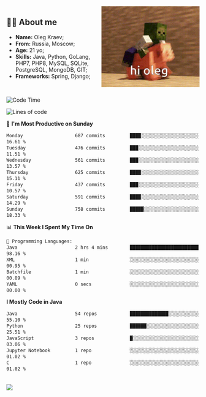 <img align="right" height="211" width="256" src="res/hi-oleg.gif">
<div>
	<h2>👨‍💻 About me</h2>
	<ul align="left">
	    <li><strong>Name:</strong> Oleg Kraev;</li>
	    <li><strong>From:</strong> Russia, Moscow;</li>
	    <li><strong>Age:</strong> 21 yo;</li>
	    <li><strong>Skills:</strong> Java, Python, GoLang, PHP7, PHP8, MySQL, SQLite, PostgreSQL, MongoDB, GIT;</li>
	    <li><strong>Frameworks:</strong> Spring, Django;</li>
	</ul>
</div>
<br>

<!--START_SECTION:waka-->
![Code Time](http://img.shields.io/badge/Code%20Time-1%2C151%20hrs%2059%20mins-blue)

![Lines of code](https://img.shields.io/badge/From%20Hello%20World%20I%27ve%20Written-1.7%20million%20lines%20of%20code-blue)

📅 **I'm Most Productive on Sunday** 

```text
Monday                   687 commits         ████░░░░░░░░░░░░░░░░░░░░░   16.61 % 
Tuesday                  476 commits         ███░░░░░░░░░░░░░░░░░░░░░░   11.51 % 
Wednesday                561 commits         ███░░░░░░░░░░░░░░░░░░░░░░   13.57 % 
Thursday                 625 commits         ████░░░░░░░░░░░░░░░░░░░░░   15.11 % 
Friday                   437 commits         ███░░░░░░░░░░░░░░░░░░░░░░   10.57 % 
Saturday                 591 commits         ████░░░░░░░░░░░░░░░░░░░░░   14.29 % 
Sunday                   758 commits         █████░░░░░░░░░░░░░░░░░░░░   18.33 % 
```


📊 **This Week I Spent My Time On** 

```text
💬 Programming Languages: 
Java                     2 hrs 4 mins        █████████████████████████   98.16 % 
XML                      1 min               ░░░░░░░░░░░░░░░░░░░░░░░░░   00.95 % 
Batchfile                1 min               ░░░░░░░░░░░░░░░░░░░░░░░░░   00.89 % 
YAML                     0 secs              ░░░░░░░░░░░░░░░░░░░░░░░░░   00.00 % 
```

**I Mostly Code in Java** 

```text
Java                     54 repos            ██████████████░░░░░░░░░░░   55.10 % 
Python                   25 repos            ██████░░░░░░░░░░░░░░░░░░░   25.51 % 
JavaScript               3 repos             █░░░░░░░░░░░░░░░░░░░░░░░░   03.06 % 
Jupyter Notebook         1 repo              ░░░░░░░░░░░░░░░░░░░░░░░░░   01.02 % 
C                        1 repo              ░░░░░░░░░░░░░░░░░░░░░░░░░   01.02 % 
```




<!--END_SECTION:waka-->

<br>
<img align="center" src="https://wakatime.com/share/@hteppl/18a68a4e-e1fb-41eb-b9f2-e999d76b9bac.svg">

